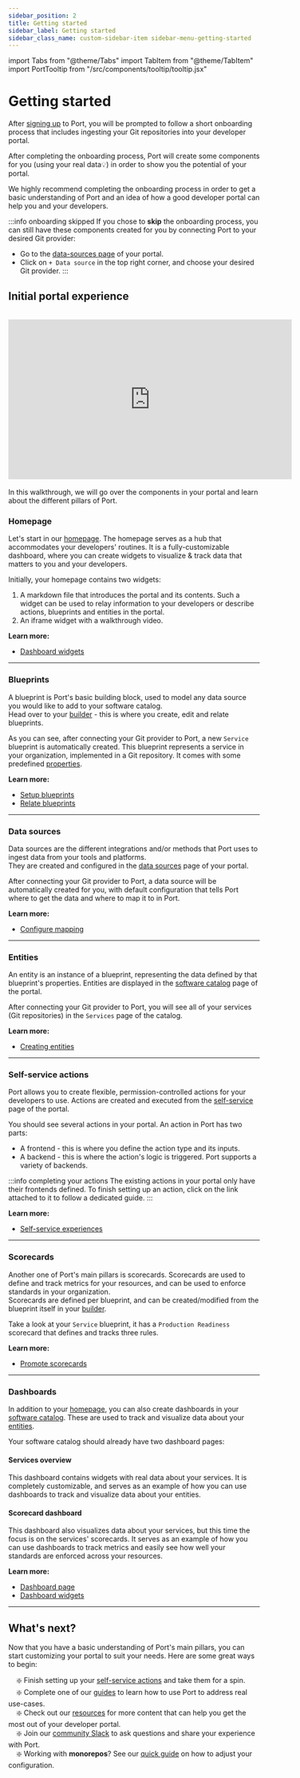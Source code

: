 ```yaml
---
sidebar_position: 2
title: Getting started
sidebar_label: Getting started
sidebar_class_name: custom-sidebar-item sidebar-menu-getting-started
---
```


import Tabs from "@theme/Tabs"
import TabItem from "@theme/TabItem"
import PortTooltip from "/src/components/tooltip/tooltip.jsx"

# Getting started

After [signing up](https://app.getport.io) to Port, you will be prompted to follow a short onboarding process that includes ingesting your Git repositories into your developer portal.  

After completing the onboarding process, Port will create some components for you (using your real data💡) in order to show you the potential of your portal.  

We highly recommend completing the onboarding process in order to get a basic understanding of Port and an idea of how a good developer portal can help you and your developers.  

:::info onboarding skipped
If you chose to **skip** the onboarding process, you can still have these components created for you by connecting Port to your desired Git provider:
- Go to the [data-sources page](https://app.getport.io/settings/data-sources) of your portal.
- Click on `+ Data source` in the top right corner, and choose your desired Git provider.
:::

## Initial portal experience

<br/>
<center>

<iframe width="568" height="320" src="https://www.youtube.com/embed/ggXL2ZsPVQM" title="YouTube video player" frameborder="0" allow="accelerometer; autoplay; clipboard-write; encrypted-media; gyroscope; picture-in-picture; web-share" allowfullscreen allow="fullscreen;"></iframe>

</center>
<br/>
In this walkthrough, we will go over the components in your portal and learn about the different pillars of Port.

### Homepage

Let's start in our [homepage](https://app.getport.io/organization/home). The homepage serves as a hub that accommodates your developers' routines. It is a fully-customizable dashboard, where you can create widgets to visualize & track data that matters to you and your developers.  

Initially, your homepage contains two widgets:
1. A markdown file that introduces the portal and its contents. Such a widget can be used to relay information to your developers or describe actions, blueprints and entities in the portal.
2. An iframe widget with a walkthrough video.

**Learn more:**

- [Dashboard widgets](https://docs.port.io/customize-pages-dashboards-and-plugins/dashboards/#widget-types)

---

### Blueprints

A blueprint is Port's basic building block, used to model any data source you would like to add to your software catalog.  
Head over to your [builder](https://app.getport.io/settings/data-model) - this is where you create, edit and relate blueprints.  

As you can see, after connecting your Git provider to Port, a new `Service` blueprint is automatically created. This blueprint represents a service in your organization, implemented in a Git repository. It comes with some predefined [properties](https://docs.port.io/build-your-software-catalog/customize-integrations/configure-data-model/setup-blueprint/properties/).

**Learn more:**

- [Setup blueprints](https://docs.port.io/build-your-software-catalog/customize-integrations/configure-data-model/setup-blueprint/)
- [Relate blueprints](https://docs.port.io/build-your-software-catalog/customize-integrations/configure-data-model/relate-blueprints/)

---

### Data sources

Data sources are the different integrations and/or methods that Port uses to ingest data from your tools and platforms.  
They are created and configured in the [data sources](https://app.getport.io/settings/data-sources) page of your portal.

After connecting your Git provider to Port, a data source will be automatically created for you, with default configuration that tells Port where to get the data and where to map it to in Port.

**Learn more:**

- [Configure mapping](https://docs.port.io/build-your-software-catalog/customize-integrations/configure-mapping)

---

### Entities

An entity is an instance of a blueprint, representing the data defined by that blueprint's properties. Entities are displayed in the [software catalog](https://app.getport.io/services) page of the portal.  

After connecting your Git provider to Port, you will see all of your services (Git repositories) in the `Services` page of the catalog.

**Learn more:**

- [Creating entities](https://docs.port.io/build-your-software-catalog/sync-data-to-catalog/#creating-entities)

---

### Self-service actions

Port allows you to create flexible, permission-controlled actions for your developers to use. Actions are created and executed from the [self-service](https://app.getport.io/self-serve) page of the portal.  

You should see several actions in your portal. An action in Port has two parts:
- A frontend - this is where you define the action type and its inputs.
- A backend - this is where the action's logic is triggered. Port supports a variety of backends.

:::info completing your actions
The existing actions in your portal only have their frontends defined. To finish setting up an action, click on the link attached to it to follow a dedicated guide.
:::

**Learn more:**

- [Self-service experiences](https://docs.port.io/actions-and-automations/create-self-service-experiences/)

---

### Scorecards

Another one of Port's main pillars is scorecards. Scorecards are used to define and track metrics for your resources, and can be used to enforce standards in your organization.  
Scorecards are defined per blueprint, and can be created/modified from the blueprint itself in your [builder](https://app.getport.io/settings/data-model).

Take a look at your `Service` blueprint, it has a `Production Readiness` scorecard that defines and tracks three rules.  

**Learn more:**

- [Promote scorecards](https://docs.port.io/promote-scorecards/)

---

### Dashboards

In addition to your [homepage](#homepage), you can also create dashboards in your [software catalog](https://app.getport.io/services). These are used to track and visualize data about your [entities](#entities).

Your software catalog should already have two dashboard pages:

#### Services overview

This dashboard contains widgets with real data about your services. It is completely customizable, and serves as an example of how you can use dashboards to track and visualize data about your entities.

#### Scorecard dashboard

This dashboard also visualizes data about your services, but this time the focus is on the services' scorecards. It serves as an example of how you can use dashboards to track metrics and easily see how well your standards are enforced across your resources.

**Learn more:**

- [Dashboard page](https://docs.port.io/customize-pages-dashboards-and-plugins/page/dashboard-page)
- [Dashboard widgets](https://docs.port.io/customize-pages-dashboards-and-plugins/dashboards/)

---

## What's next?

Now that you have a basic understanding of Port's main pillars, you can start customizing your portal to suit your needs. Here are some great ways to begin:

&nbsp;&nbsp;&nbsp; ❇️ Finish setting up your [self-service actions](#self-service-actions) and take them for a spin.  
&nbsp;&nbsp;&nbsp; ❇️ Complete one of our [guides](/guides) to learn how to use Port to address real use-cases.  
&nbsp;&nbsp;&nbsp; ❇️ Check out our [resources](/resources) for more content that can help you get the most out of your developer portal.  
&nbsp;&nbsp;&nbsp; ❇️ Join our [community Slack](https://www.getport.io/community) to ask questions and share your experience with Port.  
&nbsp;&nbsp;&nbsp; ❇️ Working with **monorepos**? See our [quick guide](/build-your-software-catalog/sync-data-to-catalog/git/working-with-monorepos) on how to adjust your configuration.
